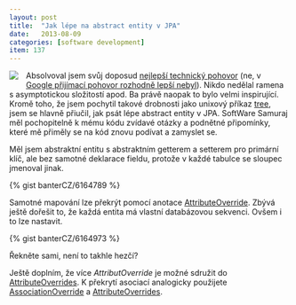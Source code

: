 ```yaml
---
layout: post
title:  "Jak lépe na abstract entity v JPA"
date:   2013-08-09
categories: [software development]
item: 137
---
```

<div style="float: left; margin: 0 1em 1em 0; text-align: center;"><a href="http://openclipart.org/detail/94723/database-symbol-by-rg1024"><img src="http://openclipart.org/image/150px/svg_to_png/94723/db.png" /></a></div>Absolvoval jsem svůj doposud <a href="http://www.sw-samuraj.cz/2013/07/hledam-do-sveho-tymu-java-vyvojare.html">nejlepší technický pohovor</a> (ne, v <a href="http://blog.zvestov.cz/item/106">Google přijímací pohovor rozhodně lepší nebyl</a>). Nikdo nedělal ramena s asymptotickou složitostí apod. Ba právě naopak to bylo velmi inspirující. Kromě toho, že jsem pochytil takové drobnosti jako unixový příkaz <a href="http://www.computerhope.com/unix/tree.htm">tree</a>, jsem se hlavně přiučil, jak psát lépe abstract entity v JPA. SoftWare Samuraj měl pochopitelně k mému kódu zvídavé otázky a podnětné připomínky, které mě přiměly se na kód znovu podívat a zamyslet se.
<!--more-->

Měl jsem abstraktní entitu s abstraktním getterem a setterem pro primární klíč, ale bez samotné deklarace fieldu, protože v každé tabulce se sloupec jmenoval jinak.

{% gist banterCZ/6164789 %}

Samotné mapování lze překrýt pomocí anotace <a href="http://docs.oracle.com/javaee/6/api/javax/persistence/AttributeOverride.html">AttributeOverride</a>. Zbývá ještě dořešit to, že každá entita má vlastní databázovou sekvenci. Ovšem i to lze nastavit.

{% gist banterCZ/6164973 %}

Řekněte sami, není to takhle hezčí?

Ještě doplním, že více <i>AttributOverride</i> je možné sdružit do <a href="http://docs.oracle.com/javaee/6/api/javax/persistence/AttributeOverrides.html">AttributeOverrides</a>. K překrytí asociací analogicky použijete <a href="http://docs.oracle.com/javaee/6/api/javax/persistence/AssociationOverride.html">AssociationOverride</a> a <a href="http://docs.oracle.com/javaee/6/api/javax/persistence/AttributeOverrides.html">AttributeOverrides</a>.